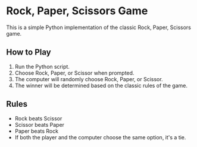 # Rock, Paper, Scissors Game

This is a simple Python implementation of the classic Rock, Paper, Scissors game. 

## How to Play

1. Run the Python script.
2. Choose Rock, Paper, or Scissor when prompted.
3. The computer will randomly choose Rock, Paper, or Scissor.
4. The winner will be determined based on the classic rules of the game.

## Rules

- Rock beats Scissor
- Scissor beats Paper
- Paper beats Rock
- If both the player and the computer choose the same option, it's a tie.

